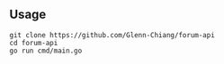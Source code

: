 ## Usage
```
git clone https://github.com/Glenn-Chiang/forum-api
cd forum-api
go run cmd/main.go
```
